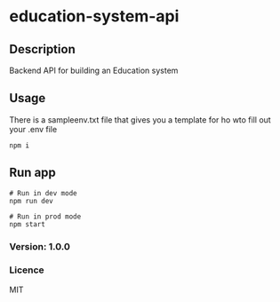 # education-system-api

## Description

Backend API for building an Education system

## Usage

There is a sampleenv.txt file that gives you a template for ho wto fill out your .env file

```
npm i
```

## Run app

```
# Run in dev mode
npm run dev

# Run in prod mode
npm start
```

### Version: 1.0.0

### Licence

MIT
